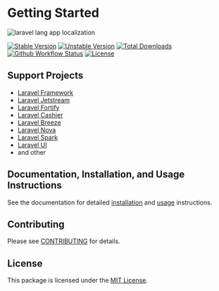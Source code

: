 # Getting Started

![laravel lang app localization](https://preview.dragon-code.pro/laravel-lang/app-localization.svg?brand=laravel&invert=1)

[![Stable Version][badge_stable]][link_packagist]
[![Unstable Version][badge_unstable]][link_packagist]
[![Total Downloads][badge_downloads]][link_packagist]
[![Github Workflow Status][badge_build]][link_build]
[![License][badge_license]][link_license]


## Support Projects

* [Laravel Framework](https://laravel.com)
* [Laravel Jetstream](https://jetstream.laravel.com)
* [Laravel Fortify](https://github.com/laravel/fortify)
* [Laravel Cashier](https://laravel.com/docs/billing)
* [Laravel Breeze](https://github.com/laravel/breeze)
* [Laravel Nova](https://nova.laravel.com)
* [Laravel Spark](https://spark.laravel.com)
* [Laravel UI](https://github.com/laravel/ui)
* and other

## Documentation, Installation, and Usage Instructions

See the documentation for detailed [installation](installation/index.md) and [usage](usage/general-principles.md) instructions.

## Contributing

Please see [CONTRIBUTING](contributing.md) for details.

## License

This package is licensed under the [MIT License][link_license].


[badge_build]:          https://img.shields.io/github/actions/workflow/status/laravel-lang/common/phpunit.yml?branch=main&style=flat-square

[badge_downloads]:      https://img.shields.io/packagist/dt/laravel-lang/lang.svg?style=flat-square

[badge_license]:        https://img.shields.io/packagist/l/laravel-lang/common.svg?style=flat-square

[badge_stable]:         https://img.shields.io/github/v/release/laravel-lang/common?label=stable&style=flat-square

[badge_unstable]:       https://img.shields.io/badge/unstable-dev--main-orange?style=flat-square

[link_build]:           https://github.com/laravel-lang/common/actions

[link_license]:         license.md

[link_packagist]:       https://packagist.org/packages/laravel-lang/common
